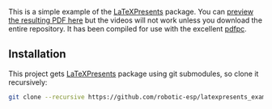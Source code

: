 This is a simple example of the [LaTeXPresents](https://github.com/robotic-esp/latexpresents) package.
You can [preview the resulting PDF here](https://github.com/robotic-esp/latexpresents_example/blob/main/demo_presentation.pdf) but the videos will not work unless you download the entire repository.
It has been compiled for use with the excellent [pdfpc](https://pdfpc.github.io/).

## Installation
This project gets [LaTeXPresents](https://github.com/robotic-esp/latexpresents) package using git submodules, so clone it recursively:
```bash
git clone --recursive https://github.com/robotic-esp/latexpresents_example.git
```
